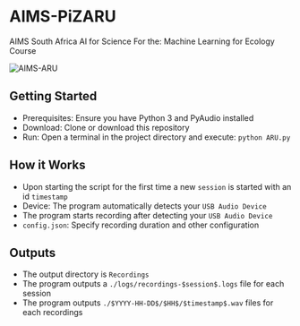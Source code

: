 # AIMS-PiZARU

AIMS South Africa AI for Science
For the: Machine Learning for Ecology Course

![AIMS-ARU](https://github.com/AIMS-Research/PiZeroARU/assets/15357701/99434d2e-79ae-4299-8e68-74d74b7a2038)


## Getting Started
- Prerequisites: Ensure you have Python 3 and PyAudio installed
- Download: Clone or download this repository
- Run: Open a terminal in the project directory and execute: `python ARU.py`

## How it Works
- Upon starting the script for the first time a new `session` is started with an id `timestamp`
- Device: The program automatically detects your `USB Audio Device`
- The program starts recording after detecting your `USB Audio Device`
- `config.json`: Specify recording duration and other configuration

## Outputs
- The output directory is `Recordings`
- The program outputs a `./logs/recordings-$session$.logs` file for each session
- The program outputs `./$YYYY-HH-DD$/$HH$/$timestamp$.wav` files for each recordings

